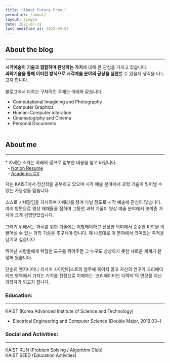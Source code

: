 ```yaml
---
title: "About Futura From,"
permalink: /about/
layout: single
date: 2022-07-31
last modified at: 2022-09-07
---
```


## About the blog 
---
**시각예술이 기술과 결합하며 탄생하는 가치**에 대해 큰  관심을 가지고 있습니다.  
**과학기술을 통해 어떠한 방식으로 시각예술 분야의 공상을 실현**할 수 있을지 생각을 나누고자 합니다.<br><br>
블로그에서 다루는 구체적인 주제는 아래와 같습니다. 
- Computational Imagining and Photography 
- Computer Graphics
- Human-Computer interation 
- Cinematogrphy and Cinema 
- Personal Documents 
<br><br>

## About me 
---
\* 자세한 소개는 아래의 링크로 첨부한 내용을 참고 바랍니다.
<br>
&nbsp;&nbsp;- [Notion Resume ](https://www.google.com)<br>
&nbsp;&nbsp;- [Academic CV](https:/www.google.com)

저는 KAIST에서 전산학을 공부하고 있으며 시각 예술 분야에서 과학 기술이 빚어낼 수 있는 가능성을 믿습니다. <br><br>스스로 시네필임을 자처하며 카메라를 챙겨 다닐 정도로 시각 예술에 관심이 많습니다. 여러 방면으로 영상 매채들을 접하며 그동안 과학 기술이 영상 예술 분야에서 보여준 가치에 크게 감명받았습니다. 
<br><br> 그러기 위해서는 과시를 위한 기술에는 저항해야하고 진정한 의미에서 순수한 미학을 이끌어낼 수 있는 과학 기술을 추구해야 합니다. 제 나름대로 이 분야에서 의미있는 족적을 남기고 싶습니다<br><br>
뛰어난 사람들에게 탁월한 도구를 쥐어주면 그 누구도 상상하지 못한 새로운 세계가 탄생해 왔습니다. <br><br>단순히 엔지니어나 리서치 사이언티스트의 범주에 묶이지 않고 자신의 연구가 크리에이티브 영역에서 가지는 가치를 진정으로 이해하는 '크리에이티브 디렉터'의 면모를 지닌 과학자가 되고자 합니다.<br>
### Education: 
---
 KAIST (Korea Advanced Institute of Science and Technology)
- Electrical Engineering and Computer Science (Double Major, 2019.03~)

### Social and Activities:
---
KAIST RUN (Problem Solving / Algorithm Club)<br>
KAIST SEED (Education Activities)
